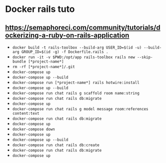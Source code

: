 # Docker rails tuto
## https://semaphoreci.com/community/tutorials/dockerizing-a-ruby-on-rails-application

- `docker build -t rails-toolbox --build-arg USER_ID=$(id -u) --build-arg GROUP_ID=$(id -g) -f Dockerfile.rails .`
- `docker run -it -v $PWD:/opt/app rails-toolbox rails new --skip-bundle [*project-name*]`
- `rm -rf [*project-name*]/.git`
- `docker-compose up`
- `docker-compose up --build`
- `docker-compose run [*project-name*] rails hotwire:install`
- `docker-compose up --build`
- `docker-compose run chat rails g scaffold room name:string`
- `docker-compose run chat rails db:migrate`
- `docker-compose up`
- `docker-compose run chat rails g model message room:references content:text`
- `docker-compose run chat rails db:migrate`
- `docker-compose up`
- `docker-compose down`
- `docker-compose up`
- `docker-compose up --build`
- `docker-compose run chat rails db:create`
- `docker-compose run chat rails db:migrate`
- `docker-compose up`
